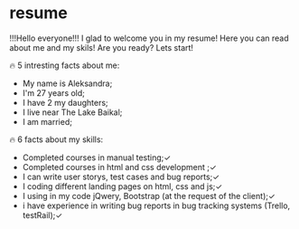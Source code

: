 # resume


!!!Hello everyone!!!
I glad to welcome you in my resume!
Here you can read about me and my skils!
Are you ready? Lets start!

🔥 5 intresting facts about me:
* My name is Aleksandra;
* I'm 27 years old;
* I have 2 my daughters;
* I live near The Lake Baikal;
* I am married;

 🔥 6 facts about my skills:
* Completed courses in manual testing;✓
* Completed courses in html and css development ;✓
* I can write user storys, test cases and bug reports;✓
* I coding different landing pages on html, css and js;✓
* I using in my code jQwery, Bootstrap (at the request of the client);✓
* i have experience in writing bug reports in bug tracking systems (Trello, testRail);✓

